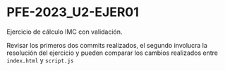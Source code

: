 # PFE-2023_U2-EJER01

Ejercicio de cálculo IMC con validación.

Revisar los primeros dos commits realizados, el segundo involucra la resolución del ejercicio y pueden comparar los cambios realizados entre `index.html` y `script.js`
